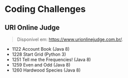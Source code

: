 # Coding Challenges

## URI Online Judge
> Disponível em: https://www.urionlinejudge.com.br/.
* 1122 Account Book (Java 8)
* 1228 Start Grid (Python 3)
* 1251 Tell me the Frequencies! (Java 8)
* 1259 Even and Odd (Java 8)
* 1260 Hardwood Species (Java 8)
